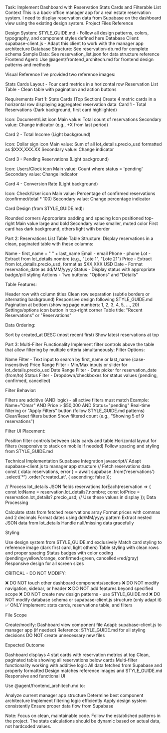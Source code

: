Task: Implement Dashboard with Reservation Stats Cards and Filterable List
Context
This is a back-office manager app for a real estate reservation system. I need to display reservation data from Supabase on the dashboard view using the existing design system.
Project Files Reference

Design System: STYLE_GUIDE.md - Follow all design patterns, colors, typography, and component styles defined here
Database Client: supabase-client.js - Adapt this client to work with the manager app architecture
Database Structure: See reservation-db.md for complete schema
Sample Data: See reservation_list.json for data structure reference
Frontend Agent: Use @agent/frontend_architech.md for frontend design patterns and methods

Visual Reference
I've provided two reference images:

Stats Cards Layout - Four card metrics in a horizontal row
Reservation List Table - Clean table with pagination and action buttons

Requirements
Part 1: Stats Cards (Top Section)
Create 4 metric cards in a horizontal row displaying aggregated reservation data:
Card 1 - Total Reservations (Dark background, first card highlighted)

Icon: Document/List icon
Main value: Total count of reservations
Secondary value: Change indicator (e.g., +X from last period)

Card 2 - Total Income (Light background)

Icon: Dollar sign icon
Main value: Sum of all lot_details.precio_usd formatted as $XXX,XXX.XX
Secondary value: Change indicator

Card 3 - Pending Reservations (Light background)

Icon: Users/Clock icon
Main value: Count where status = 'pending'
Secondary value: Change indicator

Card 4 - Conversion Rate (Light background)

Icon: Check/User icon
Main value: Percentage of confirmed reservations (confirmed/total * 100)
Secondary value: Change percentage indicator

Card Design (from STYLE_GUIDE.md):

Rounded corners
Appropriate padding and spacing
Icon positioned top-right
Main value large and bold
Secondary value smaller, muted color
First card has dark background, others light with border

Part 2: Reservations List Table
Table Structure:
Display reservations in a clean, paginated table with these columns:

Name - first_name + " " + last_name
Email - email
Phone - phone
Lot - Extract from lot_details.nombre (e.g., "Lote 1", "Lote 21")
Price - Extract from lot_details.precio_usd, format as $XX,XXX USD
Date - Format reservation_date as dd/MM/yyyy
Status - Display status with appropriate badge/pill styling
Actions - Two buttons: "Options" and "Details"

Table Features:

Header row with column titles
Clean row separation (subtle borders or alternating background)
Responsive design following STYLE_GUIDE.md
Pagination at bottom (showing page numbers: 1, 2, 3, 4, 5, ..., 20)
Settings/options icon button in top-right corner
Table title: "Recent Reservations" or "Reservations"

Data Ordering:

Sort by created_at DESC (most recent first)
Show latest reservations at top

Part 3: Multi-Filter Functionality
Implement filter controls above the table that allow filtering by multiple criteria simultaneously:
Filter Options:

Name Filter - Text input to search by first_name or last_name (case-insensitive)
Price Range Filter - Min/Max inputs or slider for lot_details.precio_usd
Date Range Filter - Date picker for reservation_date (from/to)
Status Filter - Dropdown/checkboxes for status values (pending, confirmed, cancelled)

Filter Behavior:

Filters are additive (AND logic) - all active filters must match
Example: Name="Omar" AND Price > $50,000 AND Status="pending"
Real-time filtering or "Apply Filters" button (follow STYLE_GUIDE.md patterns)
Clear/Reset filters button
Show filtered count (e.g., "Showing 5 of 9 reservations")

Filter UI Placement:

Position filter controls between stats cards and table
Horizontal layout for filters (responsive to stack on mobile if needed)
Follow spacing and styling from STYLE_GUIDE.md

Technical Implementation
Supabase Integration
javascript// Adapt supabase-client.js to manager app structure
// Fetch reservations data
const { data: reservations, error } = await supabase
  .from('reservations')
  .select('*')
  .order('created_at', { ascending: false });

// Process lot_details JSON fields
reservations.forEach(reservation => {
  const lotName = reservation.lot_details?.nombre;
  const lotPrice = reservation.lot_details?.precio_usd;
  // Use these values in display
});
Data Processing

Calculate stats from fetched reservations array
Format prices with commas and 2 decimals
Format dates using dd/MM/yyyy pattern
Extract nested JSON data from lot_details
Handle null/missing data gracefully

Styling

Use design system from STYLE_GUIDE.md exclusively
Match card styling to reference image (dark first card, light others)
Table styling with clean rows and proper spacing
Status badges with color coding (pending=yellow/orange, confirmed=green, cancelled=red/gray)
Responsive design for all screen sizes

CRITICAL - DO NOT MODIFY:

❌ DO NOT touch other dashboard components/sections
❌ DO NOT modify navigation, sidebar, or header
❌ DO NOT add features beyond specified scope
❌ DO NOT create new design patterns - use STYLE_GUIDE.md
❌ DO NOT modify database schema or supabase-client.js structure (only adapt it)
✅ ONLY implement: stats cards, reservations table, and filters

File Scope

Create/modify: Dashboard view component file
Adapt: supabase-client.js to manager app (if needed)
Reference: STYLE_GUIDE.md for all styling decisions
DO NOT create unnecessary new files

Expected Outcome

Dashboard displays 4 stat cards with reservation metrics at top
Clean, paginated table showing all reservations below cards
Multi-filter functionality working with additive logic
All data fetched from Supabase and properly formatted
Design matches reference images and STYLE_GUIDE.md
Responsive and functional UI

Use @agent/frontend_architech.md to:

Analyze current manager app structure
Determine best component architecture
Implement filtering logic efficiently
Apply design system consistently
Ensure proper data flow from Supabase


Note: Focus on clean, maintainable code. Follow the established patterns in the project. The stats calculations should be dynamic based on actual data, not hardcoded values.